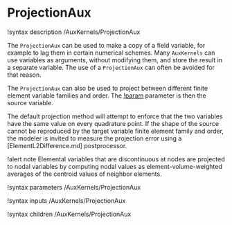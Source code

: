 # ProjectionAux

!syntax description /AuxKernels/ProjectionAux

The `ProjectionAux` can be used to make a copy of a field variable, for example to lag them in certain numerical schemes.
Many `AuxKernels` can use variables as arguments, without modifying them, and store the
result in a separate variable. The use of a `ProjectionAux` can often be avoided for that reason.

The `ProjectionAux` can also be used to project between different finite element variable families and order.
The [!param](/AuxKernels/ProjectionAux/v) parameter is then the source variable.

The default projection method will attempt to enforce that the two variables have the same value on every quadrature point.
If the shape of the source cannot be reproduced by the target variable finite element family and order,
the modeler is invited to measure the projection error using a [ElementL2Difference.md] postprocessor.

!alert note
Elemental variables that are discontinuous at nodes are projected to nodal variables by computing nodal values as element-volume-weighted
averages of the centroid values of neighbor elements.

!syntax parameters /AuxKernels/ProjectionAux

!syntax inputs /AuxKernels/ProjectionAux

!syntax children /AuxKernels/ProjectionAux
